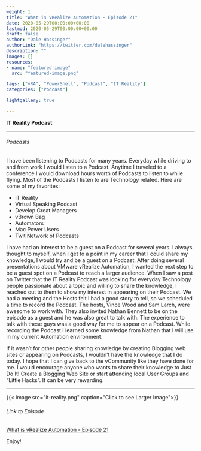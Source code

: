 ```yaml
---
weight: 1
title: "What is vRealize Automation - Episode 21"
date: 2020-05-29T00:00:00+00:00
lastmod: 2020-05-29T00:00:00+00:00
draft: false
author: "Dale Hassinger"
authorLink: "https://twitter.com/dalehassinger"
description: ""
images: []
resources:
- name: "featured-image"
  src: "featured-image.png"

tags: ["vRA", "PowerShell", "Podcast", "IT Reality"]
categories: ["Podcast"]

lightgallery: true

---
```


**IT Reality Podcast**

<!--more-->

---

###### Podcasts

 I have been listening to Podcasts for many years.  Everyday while driving to and from work I would listen to a Podcast. Anytime I traveled to a conference I would download hours worth of Podcasts to listen to while flying. Most of the Podcasts I listen to are Technology related. Here are some of my favorites:

* IT Reality
* Virtual Speaking Podcast
* Develop Great Managers
* vBrown Bag
* Automators
* Mac Power Users
* Twit Network of Podcasts

I have had an interest to be a guest on a Podcast for several years.  I always thought to myself, when I get to a point in my career that I could share my knowledge, I would try and be a guest on a Podcast.  After doing several presentations about VMware vRealize Automation, I wanted the next step to be a guest spot on a Podcast to reach a larger audience.  When I saw a post on Twitter that the IT Reality Podcast was looking for everyday Technology people passionate about a topic and willing to share the knowledge, I reached out to them to show my interest in appearing on their Podcast.  We had a meeting and the Hosts felt I had a good story to tell, so we scheduled a time to record the Podcast.  The hosts, Vince Wood and Sam Larch, were awesome to work with. They also invited Nathan Bennett to be on the episode as a guest and he was also great to talk with.  The experience to talk with these guys was a good way for me to appear on a Podcast. While recording the Podcast I learned some knowledge from Nathan that I will use in my current Automation environment.  

If it wasn’t for other people sharing knowledge by creating Blogging web sites or appearing on Podcasts, I wouldn’t have the knowledge that I do today.  I hope that I can give back to the vCommunity like they have done for me. I would encourage anyone who wants to share their knowledge to Just Do It!  Create a Blogging Web Site or start attending local User Groups and “Little Hacks”. It can be very rewarding.  

---

{{< image src="it-reality.png" caption="Click to see Larger Image">}}  

###### Link to Episode

<a href="https://itr-it-reality.zencast.website/episodes/21" target="_blank">What is vRealize Automation - Episode 21</a>  

Enjoy!
